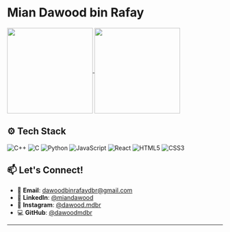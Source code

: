 <h1>Mian Dawood bin Rafay</h1> 

<a href="https://github.com/anuraghazra/github-readme-stats">
  <img height=200 align="center" src="https://github-readme-streak-stats.herokuapp.com?user=dawoodmdbr&theme=dark&border_radius=9" />
</a>
<a href="https://github.com/anuraghazra/github-readme-stats">
  <img height=200 align="center" src="https://github-readme-stats.vercel.app/api/top-langs/?username=dawoodmdbr&layout=compact&theme=dark" />
</a>

## ⚙️ Tech Stack  
![C++](https://img.shields.io/badge/C++-00599C?style=for-the-badge&logo=c%2B%2B&logoColor=white)
![C](https://img.shields.io/badge/C-00599C?style=for-the-badge&logo=c&logoColor=white)
![Python](https://img.shields.io/badge/Python-3776AB?style=for-the-badge&logo=python&logoColor=white)
![JavaScript](https://img.shields.io/badge/JavaScript-F7DF1E?style=for-the-badge&logo=javascript&logoColor=black)
![React](https://img.shields.io/badge/React-20232A?style=for-the-badge&logo=react&logoColor=61DAFB)
![HTML5](https://img.shields.io/badge/HTML5-E34F26?style=for-the-badge&logo=html5&logoColor=white)
![CSS3](https://img.shields.io/badge/CSS3-1572B6?style=for-the-badge&logo=css3&logoColor=white)



## 📫 Let's Connect!

- 📧 **Email**: [dawoodbinrafaydbr@gmail.com](mailto:dawoodbinrafaydbr@gmail.com)  
- 💼 **LinkedIn**: [@miandawood](https://www.linkedin.com/in/mian-dawood-bin-rafay-4b3194254/)  
- 📸 **Instagram**: [@dawood.mdbr](https://instagram.com/dawood.mdbr)  
- 💻 **GitHub**: [@dawoodmdbr](https://github.com/dawoodmdbr)  

---
